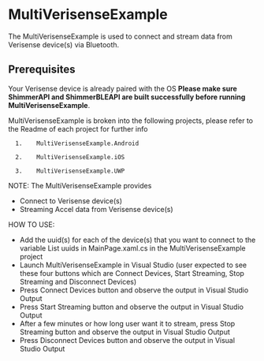 # MultiVerisenseExample
The MultiVerisenseExample is used to connect and stream data from Verisense device(s) via Bluetooth. 

## Prerequisites
Your Verisense device is already paired with the OS
**Please make sure ShimmerAPI and ShimmerBLEAPI are built successfully before running MultiVerisenseExample**.

MultiVerisenseExample is broken into the following projects, please refer to the Readme of each project for further info

      1.	MultiVerisenseExample.Android
                  
      2.	MultiVerisenseExample.iOS

      3.	MultiVerisenseExample.UWP



NOTE: The MultiVerisenseExample provides 
- Connect to Verisense device(s)
- Streaming Accel data from Verisense device(s)

HOW TO USE:
  - Add the uuid(s) for each of the device(s) that you want to connect to the variable List<string> uuids in MainPage.xaml.cs in the MultiVerisenseExample project
  - Launch MultiVerisenseExample in Visual Studio (user expected to see these four buttons which are Connect Devices, Start Streaming, Stop Streaming and Disconnect Devices)
  - Press Connect Devices button and observe the output in Visual Studio Output
  - Press Start Streaming button and observe the output in Visual Studio Output
  - After a few minutes or how long user want it to stream, press Stop Streaming button and observe the output in Visual Studio Output
  - Press Disconnect Devices button and observe the output in Visual Studio Output
